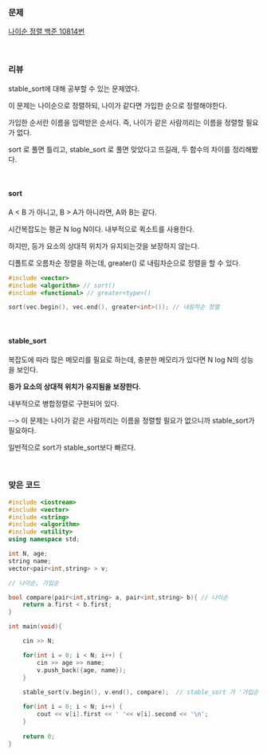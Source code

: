 ### 문제

[나이순 정렬  백준  10814번](https://www.acmicpc.net/problem/10814)

</br>

### 리뷰

stable_sort에 대해 공부할 수 있는 문제였다. 

이 문제는 나이순으로 정렬하되, 나이가 같다면 가입한 순으로 정렬해야한다.  

가입한 순서란 이름을 입력받은 순서다. 즉, 나이가 같은 사람끼리는 이름을 정렬할 필요가 없다. 

sort 로 풀면 틀리고, stable_sort 로 풀면 맞았다고 뜨길래, 두 함수의 차이를 정리해봤다. 

</br>

#### sort

A < B 가 아니고, B > A가 아니라면, A와 B는 같다. 

시간복잡도는 평균 N log N이다. 내부적으로 퀵소트를 사용한다. 

하지만, 등가 요소의 상대적 위치가 유지되는것을 보장하지 않는다. 

디폴트로 오름차순 정렬을 하는데, greater<int>() 로 내림차순으로 정렬을 할 수 있다. 

```c++
#include <vector>
#include <algorithm> // sort()
#include <functional> // greater<type>() 

sort(vec.begin(), vec.end(), greater<int>()); // 내림차순 정렬 
```



</br>

#### stable_sort

복잡도에 따라 많은 메모리를 필요로 하는데, 충분한 메모리가 있다면 N log N의 성능을 보인다.

**등가 요소의 상대적 위치가 유지됨을 보장한다.** 

내부적으로 병합정렬로 구현되어 있다. 

--> 이 문제는 나이가 같은 사람끼리는 이름을 정렬할 필요가 없으니까 stable_sort가 필요하다. 

일반적으로 sort가 stable_sort보다 빠르다. 

</br>

### 맞은 코드 

```c++
#include <iostream>
#include <vector>
#include <string>
#include <algorithm> 
#include <utility>
using namespace std;

int N, age;
string name;
vector<pair<int,string> > v;

// 나이순, 가입순  

bool compare(pair<int,string> a, pair<int,string> b){ // 나이순 
	return a.first < b.first;
}

int main(void){

  	cin >> N;

  	for(int i = 0; i < N; i++) {
  		cin >> age >> name;
  		v.push_back({age, name});
	}
  
 	stable_sort(v.begin(), v.end(), compare);  // stable_sort 가 '가입순'을 보장.

  	for(int i = 0; i < N; i++) {
  		cout << v[i].first << ' '<< v[i].second << '\n';
	}
	
	return 0;
} 
```

</br>